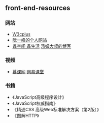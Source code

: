 ## front-end-resources
### 网站
- [W3cplus](http://www.w3cplus.com/)
- [阮一峰的个人网站](http://www.ruanyifeng.com)
- [鑫空间 鑫生活](http://www.zhangxinxu.com/)
 [汤姆大叔的博客](http://www.cnblogs.com/TomXu/)

### 视频
- [慕课网](http://www.imooc.com/)
 [网易课堂](http://study.163.com/)

### 书籍
- 《JavaScript高级程序设计》
- 《JavaScript权威指南》
- 《精通CSS 高级Web标准解决方案（第2版）》
- 《图解HTTP》


